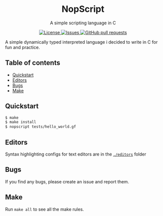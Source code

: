 <h1 align="center">NopScript</h1>
<p align="center">A simple scripting language in C</p>

<p align="center">
	<a href="./LICENSE">
		<img alt="License" src="https://img.shields.io/badge/license-GPL-blue?color=26d374"/>
	</a>
	<a href="https://github.com/LordOfTrident/nopscript/issues">
		<img alt="Issues" src="https://img.shields.io/github/issues/LordOfTrident/nopscript?color=4f79e4"/>
	</a>
	<a href="https://github.com/LordOfTrident/nopscript/pulls">
		<img alt="GitHub pull requests" src="https://img.shields.io/github/issues-pr/LordOfTrident/nopscript?color=4f79e4"/>
	</a>
</p>

A simple dynamically typed interpreted language i decided to write in C for fun and practice.

## Table of contents
* [Quickstart](#quickstart)
* [Editors](#editors)
* [Bugs](#bugs)
* [Make](#make)

## Quickstart
```sh
$ make
$ make install
$ nopscript tests/hello_world.gf
```

## Editors
Syntax highlighting configs for text editors are in the [`./editors`](./editors) folder

## Bugs
If you find any bugs, please create an issue and report them.

## Make
Run `make all` to see all the make rules.
